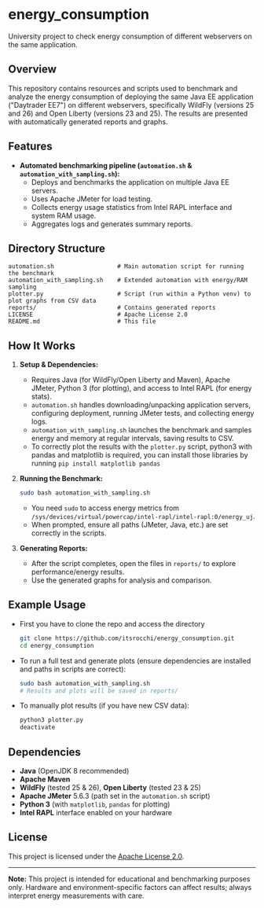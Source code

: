 # energy_consumption

University project to check energy consumption of different webservers on the same application.

## Overview

This repository contains resources and scripts used to benchmark and analyze the energy consumption of deploying the same Java EE application ("Daytrader EE7") on different webservers, specifically WildFly (versions 25 and 26) and Open Liberty (versions 23 and 25). The results are presented with automatically generated reports and graphs.

## Features

- **Automated benchmarking pipeline (`automation.sh` & `automation_with_sampling.sh`):**
  - Deploys and benchmarks the application on multiple Java EE servers.
  - Uses Apache JMeter for load testing.
  - Collects energy usage statistics from Intel RAPL interface and system RAM usage.
  - Aggregates logs and generates summary reports.
    
## Directory Structure

```
automation.sh                  # Main automation script for running the benchmark
automation_with_sampling.sh    # Extended automation with energy/RAM sampling
plotter.py                     # Script (run within a Python venv) to plot graphs from CSV data
reports/                       # Contains generated reports
LICENSE                        # Apache License 2.0
README.md                      # This file
```

## How It Works

1. **Setup & Dependencies:**
   - Requires Java (for WildFly/Open Liberty and Maven), Apache JMeter, Python 3 (for plotting), and access to Intel RAPL (for energy stats).
   - `automation.sh` handles downloading/unpacking application servers, configuring deployment, running JMeter tests, and collecting energy logs.
   - `automation_with_sampling.sh` launches the benchmark and samples energy and memory at regular intervals, saving results to CSV.
   - To correctly plot the results with the `plotter.py` script, python3 with pandas and matplotlib is required, you can install those libraries by running `pip install matplotlib pandas`

2. **Running the Benchmark:**

   ```sh
   sudo bash automation_with_sampling.sh
   ```

   - You need `sudo` to access energy metrics from `/sys/devices/virtual/powercap/intel-rapl/intel-rapl:0/energy_uj`.
   - When prompted, ensure all paths (JMeter, Java, etc.) are set correctly in the scripts.

3. **Generating Reports:**
   - After the script completes, open the files in `reports/` to explore performance/energy results.
   - Use the generated graphs for analysis and comparison.

## Example Usage

- First you have to clone the repo and access the directory
  ```sh
  git clone https://github.com/itsrocchi/energy_consumption.git
  cd energy_consumption
  ```

- To run a full test and generate plots (ensure dependencies are installed and paths in scripts are correct):

  ```sh
  sudo bash automation_with_sampling.sh
  # Results and plots will be saved in reports/
  ```

- To manually plot results (if you have new CSV data):

  ```sh
  python3 plotter.py
  deactivate
  ```

## Dependencies

- **Java** (OpenJDK 8 recommended)
- **Apache Maven**
- **WildFly** (tested 25 & 26), **Open Liberty** (tested 23 & 25)
- **Apache JMeter** 5.6.3 (path set in the `automation.sh` script)
- **Python 3** (with `matplotlib`, `pandas` for plotting)
- **Intel RAPL** interface enabled on your hardware

## License

This project is licensed under the [Apache License 2.0](LICENSE).

---
**Note:** This project is intended for educational and benchmarking purposes only. Hardware and environment-specific factors can affect results; always interpret energy measurements with care.
